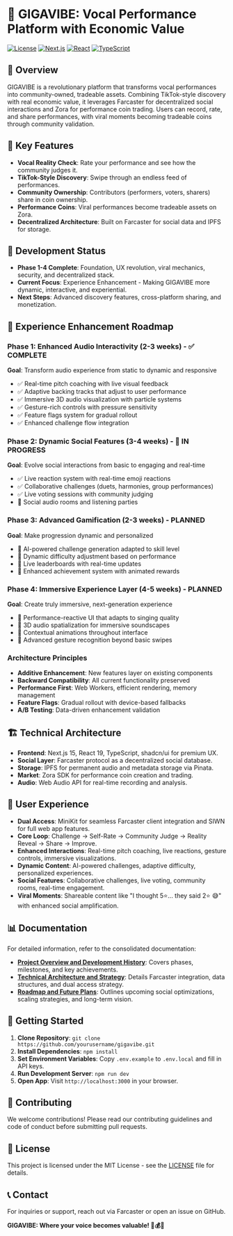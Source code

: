 # 🎤 GIGAVIBE: Vocal Performance Platform with Economic Value

[![License](https://img.shields.io/badge/license-MIT-blue.svg)](LICENSE)
[![Next.js](https://img.shields.io/badge/Next.js-15-black.svg)](https://nextjs.org/)
[![React](https://img.shields.io/badge/React-19-blue.svg)](https://reactjs.org/)
[![TypeScript](https://img.shields.io/badge/TypeScript-5.0+-blue.svg)](https://www.typescriptlang.org/)

## 🚀 Overview

GIGAVIBE is a revolutionary platform that transforms vocal performances into community-owned, tradeable assets. Combining TikTok-style discovery with real economic value, it leverages Farcaster for decentralized social interactions and Zora for performance coin trading. Users can record, rate, and share performances, with viral moments becoming tradeable coins through community validation.

## 🎯 Key Features

- **Vocal Reality Check**: Rate your performance and see how the community judges it.
- **TikTok-Style Discovery**: Swipe through an endless feed of performances.
- **Community Ownership**: Contributors (performers, voters, sharers) share in coin ownership.
- **Performance Coins**: Viral performances become tradeable assets on Zora.
- **Decentralized Architecture**: Built on Farcaster for social data and IPFS for storage.

## 📅 Development Status

- **Phase 1-4 Complete**: Foundation, UX revolution, viral mechanics, security, and decentralized stack.
- **Current Focus**: Experience Enhancement - Making GIGAVIBE more dynamic, interactive, and experiential.
- **Next Steps**: Advanced discovery features, cross-platform sharing, and monetization.

## 🚀 Experience Enhancement Roadmap

### Phase 1: Enhanced Audio Interactivity (2-3 weeks) - ✅ COMPLETE
**Goal**: Transform audio experience from static to dynamic and responsive
- ✅ Real-time pitch coaching with live visual feedback
- ✅ Adaptive backing tracks that adjust to user performance
- ✅ Immersive 3D audio visualization with particle systems
- ✅ Gesture-rich controls with pressure sensitivity
- ✅ Feature flags system for gradual rollout
- ✅ Enhanced challenge flow integration

### Phase 2: Dynamic Social Features (3-4 weeks) - 🚀 IN PROGRESS
**Goal**: Evolve social interactions from basic to engaging and real-time
- ✅ Live reaction system with real-time emoji reactions
- ✅ Collaborative challenges (duets, harmonies, group performances)
- ✅ Live voting sessions with community judging
- 🔄 Social audio rooms and listening parties

### Phase 3: Advanced Gamification (2-3 weeks) - PLANNED
**Goal**: Make progression dynamic and personalized
- 🔄 AI-powered challenge generation adapted to skill level
- 🔄 Dynamic difficulty adjustment based on performance
- 🔄 Live leaderboards with real-time updates
- 🔄 Enhanced achievement system with animated rewards

### Phase 4: Immersive Experience Layer (4-5 weeks) - PLANNED
**Goal**: Create truly immersive, next-generation experience
- 🔄 Performance-reactive UI that adapts to singing quality
- 🔄 3D audio spatialization for immersive soundscapes
- 🔄 Contextual animations throughout interface
- 🔄 Advanced gesture recognition beyond basic swipes

### Architecture Principles
- **Additive Enhancement**: New features layer on existing components
- **Backward Compatibility**: All current functionality preserved
- **Performance First**: Web Workers, efficient rendering, memory management
- **Feature Flags**: Gradual rollout with device-based fallbacks
- **A/B Testing**: Data-driven enhancement validation

## 🏗 Technical Architecture

- **Frontend**: Next.js 15, React 19, TypeScript, shadcn/ui for premium UX.
- **Social Layer**: Farcaster protocol as a decentralized social database.
- **Storage**: IPFS for permanent audio and metadata storage via Pinata.
- **Market**: Zora SDK for performance coin creation and trading.
- **Audio**: Web Audio API for real-time recording and analysis.

## 📱 User Experience

- **Dual Access**: MiniKit for seamless Farcaster client integration and SIWN for full web app features.
- **Core Loop**: Challenge → Self-Rate → Community Judge → Reality Reveal → Share → Improve.
- **Enhanced Interactions**: Real-time pitch coaching, live reactions, gesture controls, immersive visualizations.
- **Dynamic Content**: AI-powered challenges, adaptive difficulty, personalized experiences.
- **Social Features**: Collaborative challenges, live voting, community rooms, real-time engagement.
- **Viral Moments**: Shareable content like "I thought 5⭐... they said 2⭐ 😅" with enhanced social amplification.

## 📊 Documentation

For detailed information, refer to the consolidated documentation:

- **[Project Overview and Development History](docs/Project_Overview_and_Development_History.md)**: Covers phases, milestones, and key achievements.
- **[Technical Architecture and Strategy](docs/Technical_Architecture_and_Strategy.md)**: Details Farcaster integration, data structures, and dual access strategy.
- **[Roadmap and Future Plans](docs/Roadmap_and_Future_Plans.md)**: Outlines upcoming social optimizations, scaling strategies, and long-term vision.

## 🔧 Getting Started

1. **Clone Repository**: `git clone https://github.com/yourusername/gigavibe.git`
2. **Install Dependencies**: `npm install`
3. **Set Environment Variables**: Copy `.env.example` to `.env.local` and fill in API keys.
4. **Run Development Server**: `npm run dev`
5. **Open App**: Visit `http://localhost:3000` in your browser.

## 🤝 Contributing

We welcome contributions! Please read our contributing guidelines and code of conduct before submitting pull requests.

## 📜 License

This project is licensed under the MIT License - see the [LICENSE](LICENSE) file for details.

## 📞 Contact

For inquiries or support, reach out via Farcaster or open an issue on GitHub.

**GIGAVIBE: Where your voice becomes valuable! 🎤💰✨**
